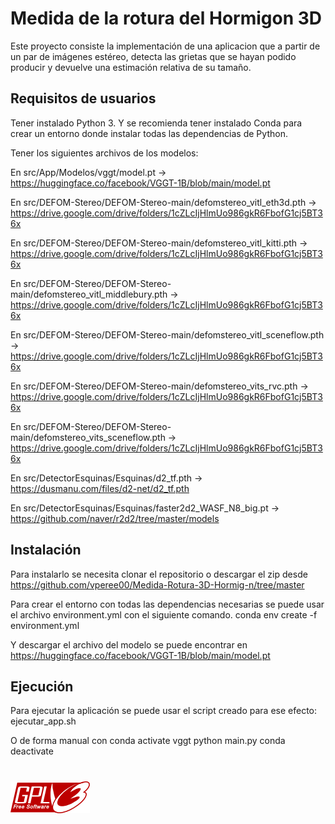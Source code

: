 # Medida de la rotura del Hormigon 3D

Este proyecto consiste la implementación de una aplicacion que a partir de un par de imágenes estéreo, detecta las grietas que se hayan podido producir y devuelve una estimación relativa de su tamaño.

## Requisitos de usuarios
Tener instalado Python 3. Y se recomienda tener instalado Conda para crear un entorno donde instalar todas las dependencias de Python.

Tener los siguientes archivos de los modelos:

En src/App/Modelos/vggt/model.pt -> https://huggingface.co/facebook/VGGT-1B/blob/main/model.pt

En src/DEFOM-Stereo/DEFOM-Stereo-main/defomstereo_vitl_eth3d.pth -> https://drive.google.com/drive/folders/1cZLcIjHlmUo986gkR6FbofG1cj5BT36x

En src/DEFOM-Stereo/DEFOM-Stereo-main/defomstereo_vitl_kitti.pth -> https://drive.google.com/drive/folders/1cZLcIjHlmUo986gkR6FbofG1cj5BT36x

En src/DEFOM-Stereo/DEFOM-Stereo-main/defomstereo_vitl_middlebury.pth -> https://drive.google.com/drive/folders/1cZLcIjHlmUo986gkR6FbofG1cj5BT36x

En src/DEFOM-Stereo/DEFOM-Stereo-main/defomstereo_vitl_sceneflow.pth -> https://drive.google.com/drive/folders/1cZLcIjHlmUo986gkR6FbofG1cj5BT36x

En src/DEFOM-Stereo/DEFOM-Stereo-main/defomstereo_vits_rvc.pth -> https://drive.google.com/drive/folders/1cZLcIjHlmUo986gkR6FbofG1cj5BT36x

En src/DEFOM-Stereo/DEFOM-Stereo-main/defomstereo_vits_sceneflow.pth -> https://drive.google.com/drive/folders/1cZLcIjHlmUo986gkR6FbofG1cj5BT36x

En src/DetectorEsquinas/Esquinas/d2_tf.pth -> https://dusmanu.com/files/d2-net/d2_tf.pth

En src/DetectorEsquinas/Esquinas/faster2d2_WASF_N8_big.pt -> https://github.com/naver/r2d2/tree/master/models


## Instalación

Para instalarlo se necesita clonar el repositorio o descargar el zip desde https://github.com/vperee00/Medida-Rotura-3D-Hormig-n/tree/master

Para crear el entorno con todas las dependencias necesarias se puede usar el archivo environment.yml con el siguiente comando.
conda env create -f environment.yml

Y descargar el archivo del modelo se puede encontrar en https://huggingface.co/facebook/VGGT-1B/blob/main/model.pt

## Ejecución

Para ejecutar la aplicación se puede usar el script creado para ese efecto: ejecutar_app.sh

O de forma manual con 
	conda activate vggt
	python main.py
	conda deactivate

# ![Licencia GPLv3](gplv3-127x51.png  "Licencia GPLv3")
